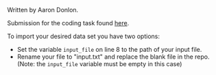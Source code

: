 Written by Aaron Donlon.

Submission for the coding task found [here](https://github.com/mo-rjr/shielding-and-wiring).

To import your desired data set you have two options:

* Set the variable `input_file` on line 8 to the path of your input file.
* Rename your file to "input.txt" and replace the blank file in the repo. (Note: the `input_file` variable must be empty in this case)
